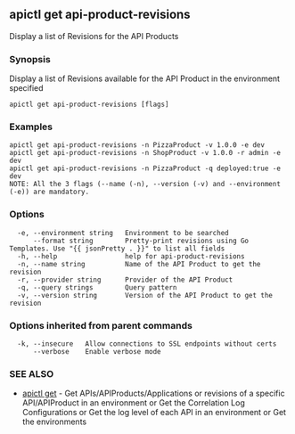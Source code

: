 ## apictl get api-product-revisions

Display a list of Revisions for the API Products

### Synopsis

Display a list of Revisions available for the API Product in the environment specified

```
apictl get api-product-revisions [flags]
```

### Examples

```
apictl get api-product-revisions -n PizzaProduct -v 1.0.0 -e dev
apictl get api-product-revisions -n ShopProduct -v 1.0.0 -r admin -e dev
apictl get api-product-revisions -n PizzaProduct -q deployed:true -e dev
NOTE: All the 3 flags (--name (-n), --version (-v) and --environment (-e)) are mandatory.
```

### Options

```
  -e, --environment string   Environment to be searched
      --format string        Pretty-print revisions using Go Templates. Use "{{ jsonPretty . }}" to list all fields
  -h, --help                 help for api-product-revisions
  -n, --name string          Name of the API Product to get the revision
  -r, --provider string      Provider of the API Product
  -q, --query strings        Query pattern
  -v, --version string       Version of the API Product to get the revision
```

### Options inherited from parent commands

```
  -k, --insecure   Allow connections to SSL endpoints without certs
      --verbose    Enable verbose mode
```

### SEE ALSO

* [apictl get](apictl_get.md)	 - Get APIs/APIProducts/Applications or revisions of a specific API/APIProduct in an environment or Get the Correlation Log Configurations or Get the log level of each API in an environment or Get the environments

